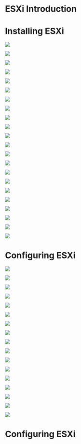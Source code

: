 # ESXi Introduction

# Installing ESXi 

![](https://github.com/JonmarCorpuz/Documentations/blob/main/VMWare/Assets/ESXi%20pt5.png)

![](https://github.com/JonmarCorpuz/Documentations/blob/main/VMWare/Assets/ESXi%20pt6.png)

![](https://github.com/JonmarCorpuz/Documentations/blob/main/VMWare/Assets/ESXi%20pt7.png)

![](https://github.com/JonmarCorpuz/Documentations/blob/main/VMWare/Assets/ESXi%20pt8.png)

![](https://github.com/JonmarCorpuz/Documentations/blob/main/VMWare/Assets/ESXi%20pt9.png)

![](https://github.com/JonmarCorpuz/Documentations/blob/main/VMWare/Assets/ESXi%20pt10.png)

![](https://github.com/JonmarCorpuz/Documentations/blob/main/VMWare/Assets/ESXi%20pt11.png)

![](https://github.com/JonmarCorpuz/Documentations/blob/main/VMWare/Assets/ESXi%20pt12.png)

![](https://github.com/JonmarCorpuz/Documentations/blob/main/VMWare/Assets/ESXi%20pt13.png)

![](https://github.com/JonmarCorpuz/Documentations/blob/main/VMWare/Assets/ESXi%20pt14.png)

![](https://github.com/JonmarCorpuz/Documentations/blob/main/VMWare/Assets/ESXi%20pt15.png)

![](https://github.com/JonmarCorpuz/Documentations/blob/main/VMWare/Assets/ESXi%20pt16.png)

![](https://github.com/JonmarCorpuz/Documentations/blob/main/VMWare/Assets/ESXi%20pt17.png)

![](https://github.com/JonmarCorpuz/Documentations/blob/main/VMWare/Assets/ESXi%20pt18.png)

![](https://github.com/JonmarCorpuz/Documentations/blob/main/VMWare/Assets/ESXi%20pt19.png)

![](https://github.com/JonmarCorpuz/Documentations/blob/main/VMWare/Assets/ESXi%20pt20.png)

![](https://github.com/JonmarCorpuz/Documentations/blob/main/VMWare/Assets/ESXi%20pt21.png)

![](https://github.com/JonmarCorpuz/Documentations/blob/main/VMWare/Assets/ESXi%20pt22.png)

![](https://github.com/JonmarCorpuz/Documentations/blob/main/VMWare/Assets/ESXi%20pt23.png)

![](https://github.com/JonmarCorpuz/Documentations/blob/main/VMWare/Assets/ESXi%20pt24.png)

![](https://github.com/JonmarCorpuz/Documentations/blob/main/VMWare/Assets/ESXi%20pt25.png)

![](https://github.com/JonmarCorpuz/Documentations/blob/main/VMWare/Assets/ESXi%20pt26.png)

# Configuring ESXi

![](https://github.com/JonmarCorpuz/Documentations/blob/main/VMWare/Assets/ESXi%20pt27.png)

![](https://github.com/JonmarCorpuz/Documentations/blob/main/VMWare/Assets/ESXi%20pt28.png)

![](https://github.com/JonmarCorpuz/Documentations/blob/main/VMWare/Assets/ESXi%20pt29.png)

![](https://github.com/JonmarCorpuz/Documentations/blob/main/VMWare/Assets/ESXi%20pt30.png)

![](https://github.com/JonmarCorpuz/Documentations/blob/main/VMWare/Assets/ESXi%20pt31.png)

![](https://github.com/JonmarCorpuz/Documentations/blob/main/VMWare/Assets/ESXi%20pt32.png)

![](https://github.com/JonmarCorpuz/Documentations/blob/main/VMWare/Assets/ESXi%20pt33.png)

![](https://github.com/JonmarCorpuz/Documentations/blob/main/VMWare/Assets/ESXi%20pt34.png)

![](https://github.com/JonmarCorpuz/Documentations/blob/main/VMWare/Assets/ESXi%20pt35.png)

![](https://github.com/JonmarCorpuz/Documentations/blob/main/VMWare/Assets/ESXi%20pt36.png)

![](https://github.com/JonmarCorpuz/Documentations/blob/main/VMWare/Assets/ESXi%20pt37.png)

![](https://github.com/JonmarCorpuz/Documentations/blob/main/VMWare/Assets/ESXi%20pt38.png)

![](https://github.com/JonmarCorpuz/Documentations/blob/main/VMWare/Assets/ESXi%20pt39.png)

![](https://github.com/JonmarCorpuz/Documentations/blob/main/VMWare/Assets/ESXi%20pt40.png)

![](https://github.com/JonmarCorpuz/Documentations/blob/main/VMWare/Assets/ESXi%20pt41.png)

![](https://github.com/JonmarCorpuz/Documentations/blob/main/VMWare/Assets/ESXi%20pt42.png)

![](https://github.com/JonmarCorpuz/Documentations/blob/main/VMWare/Assets/ESXi%20pt43.png)

# Configuring ESXi
